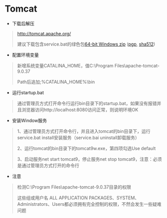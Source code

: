 #	Tomcat

* 下载后解压

> http://tomcat.apache.org/ 
>
> 建议下载包含service.bat的绿色包[64-bit Windows zip](https://mirrors.tuna.tsinghua.edu.cn/apache/tomcat/tomcat-9/v9.0.37/bin/apache-tomcat-9.0.37-windows-x64.zip) ([pgp](https://downloads.apache.org/tomcat/tomcat-9/v9.0.37/bin/apache-tomcat-9.0.37-windows-x64.zip.asc), [sha512](https://downloads.apache.org/tomcat/tomcat-9/v9.0.37/bin/apache-tomcat-9.0.37-windows-x64.zip.sha512)) 

* 配置环境变量

>新增系统变量CATALINA_HOME，值C:\Program Files\apache-tomcat-9.0.37
>
>Path后追加;%CATALINA_HOME%\bin

* 运行startup.bat

> 通过管理员方式打开命令行运行bin目录下的startup.bat，如果没有报错并且浏览器访问http://localhost:8080访问正常，则说明环境OK

* 安装Window服务

> 1、通过管理员方式打开命令行，并且进入tomcat的bin目录下，运行service.bat install安装服务（service.bai uninstall卸载服务）
>
> 2、运行tomcat的bin目录下的tomcat9w.exe，第四项勾选Use default
>
> 3、启动服务net start tomcat9，停止服务net stop tomcat9，注意：必须是通过管理员方式打开的命令行

* 注意

> 检测C:\Program Files\apache-tomcat-9.0.37目录的权限
>
> 这些组或用户名 ALL APPLICATION PACKAGES、SYSTEM、Administrators、Users都必须拥有完全控制的权限，不然会发生一些疑难问题
